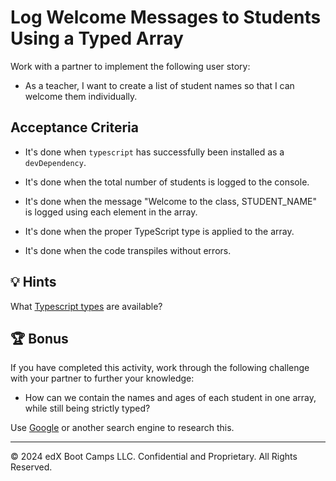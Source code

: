 # Log Welcome Messages to Students Using a Typed Array

Work with a partner to implement the following user story:

* As a teacher, I want to create a list of student names so that I can welcome them individually.

## Acceptance Criteria

* It's done when `typescript` has successfully been installed as a `devDependency`.

* It's done when the total number of students is logged to the console.

* It's done when the message "Welcome to the class, STUDENT_NAME" is logged using each element in the array.

* It's done when the proper TypeScript type is applied to the array.

* It's done when the code transpiles without errors.

## 💡 Hints

What [Typescript types](https://www.typescriptlang.org/docs/handbook/2/everyday-types.html) are available?

## 🏆 Bonus

If you have completed this activity, work through the following challenge with your partner to further your knowledge:

* How can we contain the names and ages of each student in one array, while still being strictly typed?

Use [Google](https://www.google.com) or another search engine to research this.

---

&copy; 2024 edX Boot Camps LLC. Confidential and Proprietary. All Rights Reserved.
